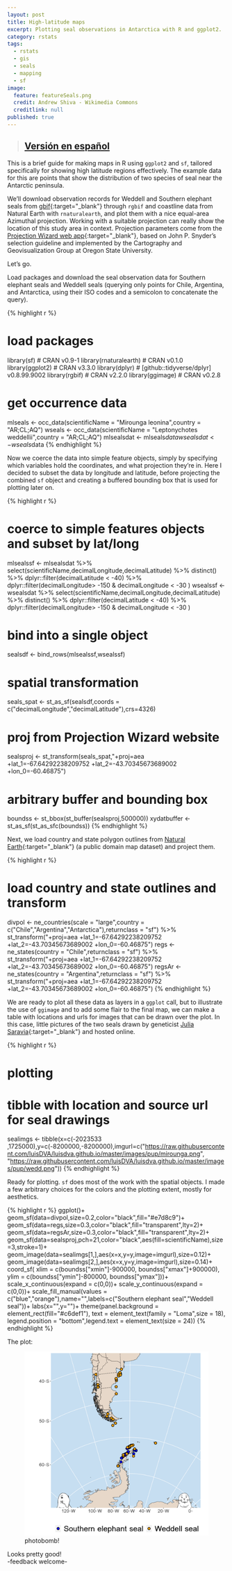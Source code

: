 ```yaml
---
layout: post
title: High-latitude maps
excerpt: Plotting seal observations in Antarctica with R and ggplot2.
category: rstats
tags:
  - rstats
  - gis
  - seals
  - mapping
  - sf
image:
  feature: featureSeals.png
  credit: Andrew Shiva - Wikimedia Commons
  creditlink: null
published: true
---
```


> ## [Versión en español](https://luisdva.github.io/rstats/mapa-austral/) 

This is a brief guide for making maps in R using `ggplot2` and `sf`, tailored specifically for showing high latitude regions effectively. The example data for this are points that show the distribution of two species of seal near the Antarctic peninsula.

We’ll download observation records for Weddell and Southern elephant seals from [gbif](https://www.gbif.org/){:target="_blank"} through `rgbif` and coastline data from Natural Earth with `rnaturalearth`, and plot them with a nice equal-area Azimuthal projection. Working with a suitable projection can really show the location of this study area in context. Projection parameters come from the [Projection Wizard web app](https://projectionwizard.org/){:target="_blank"}, based on John P. Snyder’s selection guideline and implemented by the Cartography and Geovisualization Group at Oregon State University.

Let’s go.


Load packages and download the seal observation data for Southern elephant seals and Weddell seals (querying only points for Chile, Argentina, and Antarctica, using their ISO codes and a semicolon to concatenate the query).

{% highlight r %}
# load packages 
library(sf) # CRAN v0.9-1
library(rnaturalearth) # CRAN v0.1.0
library(ggplot2) # CRAN v3.3.0
library(dplyr) # [github::tidyverse/dplyr] v0.8.99.9002
library(rgbif) # CRAN v2.2.0
library(ggimage) # CRAN v0.2.8

# get occurrence data
mlseals <- occ_data(scientificName = "Mirounga leonina",country = "AR;CL;AQ")
wseals <- occ_data(scientificName = "Leptonychotes weddellii",country = "AR;CL;AQ")
mlsealsdat <- mlseals$data
wsealsdat <-wseals$data
{% endhighlight %}

Now we coerce the data into simple feature objects, simply by specifying which variables hold the coordinates, and what projection they’re in. Here I decided to subset the data by longitude and latitude, before projecting the combined `sf` object and creating a buffered bounding box that is used for plotting later on.

{% highlight r %}

# coerce to simple features objects and subset by lat/long
mlsealssf <- 
  mlsealsdat %>% select(scientificName,decimalLongitude,decimalLatitude) %>% 
  distinct() %>% dplyr::filter(decimalLatitude < -40) %>% 
  dplyr::filter(decimalLongitude> -150 & decimalLongitude < -30 )
wsealssf <- 
  wsealsdat %>% select(scientificName,decimalLongitude,decimalLatitude) %>% 
  distinct() %>% dplyr::filter(decimalLatitude < -40) %>% 
  dplyr::filter(decimalLongitude> -150 & decimalLongitude < -30 )

# bind into a single object
sealsdf <- bind_rows(mlsealssf,wsealssf) 

# spatial transformation
seals_spat <- st_as_sf(sealsdf,coords = c("decimalLongitude","decimalLatitude"),crs=4326)               
# proj from Projection Wizard website
sealsproj <- st_transform(seals_spat,"+proj=aea +lat_1=-67.64292238209752 +lat_2=-43.70345673689002 +lon_0=-60.46875")
# arbitrary buffer and bounding box
boundss <- st_bbox(st_buffer(sealsproj,500000))
xydatbuffer <- st_as_sf(st_as_sfc(boundss))
{% endhighlight %}

Next, we load country and state polygon outlines from [Natural Earth](https://www.naturalearthdata.com/){:target="_blank"} (a public domain map dataset) and project them.

{% highlight r %}

# load country and state outlines and transform 
divpol <- ne_countries(scale = "large",country = c("Chile","Argentina","Antarctica"),returnclass = "sf") %>% 
  st_transform("+proj=aea +lat_1=-67.64292238209752 +lat_2=-43.70345673689002 +lon_0=-60.46875")
regs <- ne_states(country = "Chile",returnclass = "sf") %>% 
  st_transform("+proj=aea +lat_1=-67.64292238209752 +lat_2=-43.70345673689002 +lon_0=-60.46875")
regsAr <- ne_states(country = "Argentina",returnclass = "sf") %>% 
  st_transform("+proj=aea +lat_1=-67.64292238209752 +lat_2=-43.70345673689002 +lon_0=-60.46875")
{% endhighlight %}


We are ready to plot all these data as layers in a `ggplot` call, but to illustrate the use of `ggimage` and to add some flair to the final map, we can make a table with locations and urls for images that can be drawn over the plot. In this case, little pictures of the two seals drawn by geneticist [Julia Saravia](https://twitter.com/JujuSaravia){:target="_blank"} and hosted online.

{% highlight r %}
# plotting
# tibble with location and source url for seal drawings
sealimgs <- tibble(x=c(-2023533 ,1725000),y=c(-8200000,-8200000),imgurl=c("https://raw.githubusercontent.com/luisDVA/luisdva.github.io/master/images/pup/mirounga.png",
                                  "https://raw.githubusercontent.com/luisDVA/luisdva.github.io/master/images/pup/wedd.png"))
{% endhighlight %}

Ready for plotting. `sf` does most of the work with the spatial objects. I made a few arbitrary choices for the colors and the plotting extent, mostly for aesthetics.

{% highlight r %}
ggplot()+  
  geom_sf(data=divpol,size=0.2,color="black",fill="#e7d8c9")+
  geom_sf(data=regs,size=0.3,color="black",fill="transparent",lty=2)+
  geom_sf(data=regsAr,size=0.3,color="black",fill="transparent",lty=2)+
  geom_sf(data=sealsproj,pch=21,color="black",aes(fill=scientificName),size=3,stroke=1)+
  geom_image(data=sealimgs[1,],aes(x=x,y=y,image=imgurl),size=0.12)+
  geom_image(data=sealimgs[2,],aes(x=x,y=y,image=imgurl),size=0.14)+
    coord_sf(
    xlim = c(boundss["xmin"]-900000, boundss["xmax"]+900000),
    ylim = c(boundss["ymin"]-800000, boundss["ymax"]))+
  scale_x_continuous(expand = c(0,0))+
  scale_y_continuous(expand = c(0,0))+
  scale_fill_manual(values = c("blue","orange"),name="",labels=c("Southern elephant seal","Weddell seal"))+
  labs(x="",y="")+
  theme(panel.background = element_rect(fill="#c6def1"),
        text = element_text(family = "Loma",size = 18),
        legend.position = "bottom",legend.text = element_text(size = 24))
{% endhighlight %}

The plot:

<figure>
    <a href="/images/seals.png"><img src="/images/seals.png"></a>
        <figcaption>photobomb!</figcaption>
</figure>

Looks pretty good!  
-feedback welcome-
